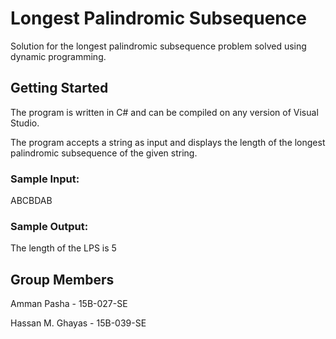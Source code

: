 # Longest Palindromic Subsequence

Solution for the longest palindromic subsequence problem solved using dynamic programming. 


## Getting Started

The program is written in C# and can be compiled on any version of Visual Studio.

The program accepts a string as input and displays the length of the longest palindromic subsequence of the given string.

### Sample Input:
ABCBDAB

### Sample Output:
The length of the LPS is 5



## Group Members

Amman Pasha - 15B-027-SE

Hassan M. Ghayas - 15B-039-SE
